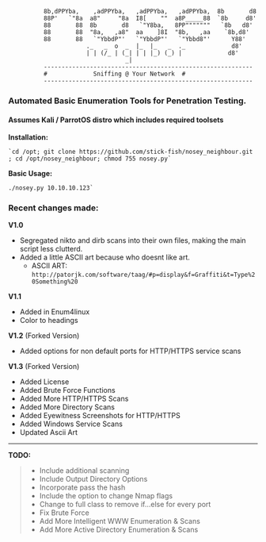 ```
          8b,dPPYba,    ,adPPYba,   ,adPPYba,   ,adPPYba,  8b       d8  
          88P'   `"8a  a8"     "8a  I8[    ""  a8P_____88  `8b     d8'  
          88       88  8b       d8   `"Y8ba,   8PP"""""""   `8b   d8'   
          88       88  "8a,   ,a8"  aa    ]8I  "8b,   ,aa    `8b,d8'    
          88       88   `"YbbdP"'   `"YbbdP"'   `"Ybbd8"'      Y88'     
                      ._   _  o  _  |_  |_   _  ._             d8'      
                      | | (/_ | (_| | | |_) (_) |             d8'       
                                 _|               
          -----------------------------------------------------------
          #				Sniffing @ Your Network  #
          -----------------------------------------------------------
```

### Automated Basic Enumeration Tools for Penetration Testing.</h2>

#### Assumes Kali / ParrotOS distro which includes required toolsets</h5>

**Installation:**
```
`cd /opt; git clone https://github.com/stick-fish/nosey_neighbour.git ; cd /opt/nosey_neighbour; chmod 755 nosey.py`
```

**Basic Usage:**
```
./nosey.py 10.10.10.123`
```

<h3>Recent changes made:</h3>

**V1.0**
- Segregated nikto and dirb scans into their own files, making the main script less clutterd.
- Added a little ASCII art because who doesnt like art.
  - ASCII ART: `http://patorjk.com/software/taag/#p=display&f=Graffiti&t=Type%20Something%20`

**V1.1**
- Added in Enum4linux
- Color to headings

 **V1.2** (Forked Version)
- Added options for non default ports for HTTP/HTTPS service scans

 **V1.3** (Forked Version)
- Added License
- Added Brute Force Functions
- Added More HTTP/HTTPS Scans
- Added More Directory Scans
- Added Eyewitness Screenshots for HTTP/HTTPS
- Added Windows Service Scans
- Updated Ascii Art

 
 **********************************************************************************************************
 
 **TODO:**
> - Include additional scanning
> - Include Output Directory Options
> - Incorporate pass the hash
> - Include the option to change Nmap flags 
> - Change to full class to remove if...else for every port
> - Fix Brute Force
> - Add More Intelligent WWW Enumeration & Scans
> - Add More Active Directory Enumeration & Scans
